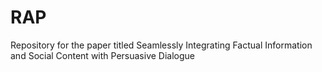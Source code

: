 # RAP
Repository for the paper titled Seamlessly Integrating Factual Information and Social Content with Persuasive Dialogue
